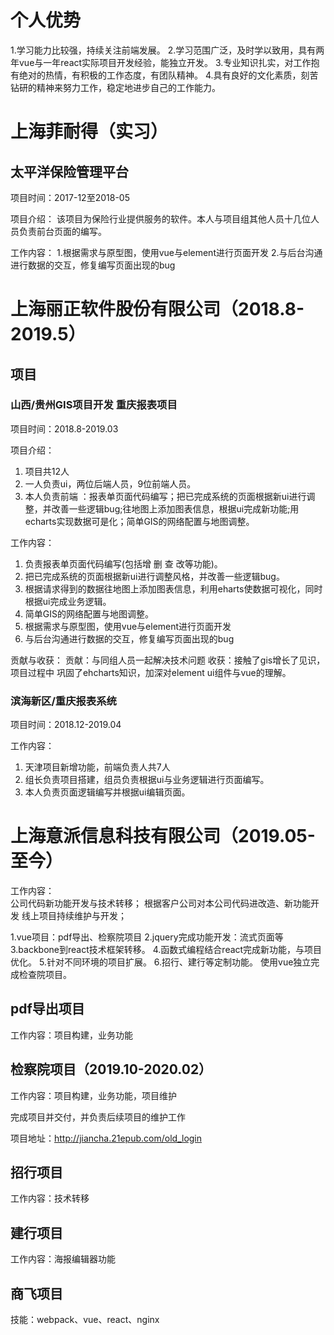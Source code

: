 # 个人优势
1.学习能力比较强，持续关注前端发展。
2.学习范围广泛，及时学以致用，具有两年vue与一年react实际项目开发经验，能独立开发。
3.专业知识扎实，对工作抱有绝对的热情，有积极的工作态度，有团队精神。
4.具有良好的文化素质，刻苦钻研的精神来努力工作，稳定地进步自己的工作能力。

# 上海菲耐得（实习）

## 太平洋保险管理平台


项目时间：2017-12至2018-05

项目介绍：
该项目为保险行业提供服务的软件。本人与项目组其他人员十几位人员负责前台页面的编写。

工作内容：
1.根据需求与原型图，使用vue与element进行页面开发
2.与后台沟通进行数据的交互，修复编写页面出现的bug

# 上海丽正软件股份有限公司（2018.8-2019.5）

## 项目
### 山西/贵州GIS项目开发   重庆报表项目
项目时间：2018.8-2019.03

项目介绍：  
1. 项目共12人
2. 一人负责ui，两位后端人员，9位前端人员。
3. 本人负责前端 ：报表单页面代码编写；把已完成系统的页面根据新ui进行调整，并改善一些逻辑bug;往地图上添加图表信息，根据ui完成新功能;用echarts实现数据可是化；简单GIS的网络配置与地图调整。

工作内容：  
1. 负责报表单页面代码编写(包括增 删 查 改等功能)。
2. 把已完成系统的页面根据新ui进行调整风格，并改善一些逻辑bug。
3. 根据请求得到的数据往地图上添加图表信息，利用eharts使数据可视化，同时根据ui完成业务逻辑。
4. 简单GIS的网络配置与地图调整。
5. 根据需求与原型图，使用vue与element进行页面开发
6. 与后台沟通进行数据的交互，修复编写页面出现的bug

贡献与收获：
贡献：与同组人员一起解决技术问题
收获：接触了gis增长了见识，项目过程中 巩固了ehcharts知识，加深对element ui组件与vue的理解。


### 滨海新区/重庆报表系统
项目时间：2018.12-2019.04

工作内容：  
1. 天津项目新增功能，前端负责人共7人
2. 组长负责项目搭建，组员负责根据ui与业务逻辑进行页面编写。
3. 本人负责页面逻辑编写并根据ui编辑页面。

# 上海意派信息科技有限公司（2019.05-至今）


工作内容：  
公司代码新功能开发与技术转移；
根据客户公司对本公司代码进改造、新功能开发
线上项目持续维护与开发；

1.vue项目：pdf导出、检察院项目
2.jquery完成功能开发：流式页面等
3.backbone到react技术框架转移。
4.函数式编程结合react完成新功能，与项目优化。
5.针对不同环境的项目扩展。
6.招行、建行等定制功能。
使用vue独立完成检查院项目。

## pdf导出项目
工作内容：项目构建，业务功能

## 检察院项目（2019.10-2020.02）

工作内容：项目构建，业务功能，项目维护

完成项目并交付，并负责后续项目的维护工作

项目地址：http://jiancha.21epub.com/old_login



## 招行项目
工作内容：技术转移


## 建行项目
工作内容：海报编辑器功能

## 商飞项目



技能：webpack、vue、react、nginx
